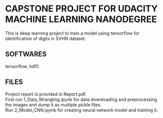 # CAPSTONE PROJECT FOR UDACITY MACHINE LEARNING NANODEGREE 
This is deep learning project to train a model using tensorflow for identification of digits in SVHN dataset.  

## SOFTWARES
tensorflow, hdf5

## FILES
Project report is provided in Report.pdf.  
First run 1_Data_Wrangling.ipynb for data downloading and preprocessing the images and dump it as mutliple pickle files.  
Run 2_Model_CNN.ipynb for creating neural network model and training it.
